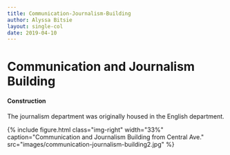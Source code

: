```yaml
---
title: Communication-Journalism-Building
author: Alyssa Bitsie
layout: single-col
date: 2019-04-10
---
```



# Communication and Journalism Building

#### Construction

The journalism department was originally housed in the English department.

{% include figure.html class="img-right" width="33%" caption="Communication and Journalism Building from Central Ave." src="images/communication-journalism-building2.jpg" %}
